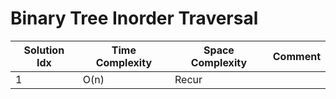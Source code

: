 # Binary Tree Inorder Traversal

| Solution Idx | Time Complexity | Space Complexity | Comment |
| ------------ | --------------- | ---------------- | ------- |
| 1            | O(n)            | Recur            |         |
